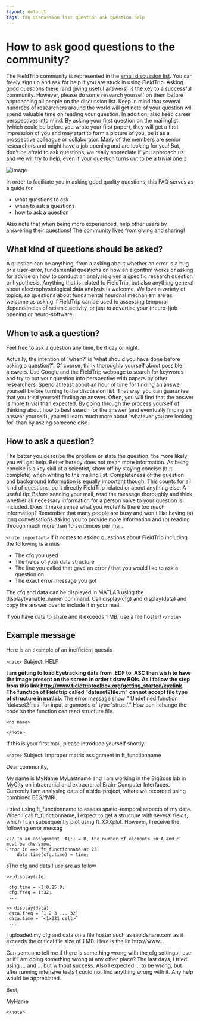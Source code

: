 ```yaml
---
layout: default
tags: faq discussion list question ask question help
---
```



# How to ask good questions to the community?

The FieldTrip community is represented in the [email discussion list](/discussion_list). You can freely sign up and ask for help if you are stuck in using FieldTrip. Asking good questions there (and giving useful answers) is the key to a successful community. However, please do some research yourself on them before approaching all people on the discussion list. Keep in mind that several hundreds of researchers around the world will get note of your question will spend valuable time on reading your question. In addition, also keep career perspectives into mind. By asking your first question on the mailinglist (which could be before you wrote your first paper), they will get a first impression of you and may start to form a picture of you, be it as a prospective colleague or collaborator. Many of the members are senior researchers and might have a job opening and are looking for you! But, don't be afraid to ask questions, we really appreciate if you approach us and we will try to help, even if your question turns out to be a trivial one :)

![image](/media/faq/peanutsediting.jpg@400)

In order to facilitate you in asking good quality questions, this FAQ serves as a guide for

*  what questions to ask
*  when to ask a questions
*  how to ask a question

Also note that when being more experienced, help other users by answering their questions! The community lives from giving and sharing!

## What kind of questions should be asked?

A question can be anything, from a asking about whether an error is a bug or a user-error, fundamental questions on how an algorithm works or asking for advise on how to conduct an analysis given a specific research question or hypothesis. Anything that is related to FieldTrip, but also anything general about electrophysiological data analysis is welcome. We love a variety of topics, so questions about fundamental neuronal mechanism are as welcome as asking if FieldTrip can be used to assessing temporal dependencies of seismic activity, or just to advertise your (neuro-)job opening or neuro-software.

## When to ask a question?

Feel free to ask a question any time, be it day or night.

Actually, the intention of 'when?' is 'what should you have done before asking a question?'. Of course, think thoroughly yourself about possible answers. Use Google and the FieldTrip webpage to search for keywords and try to put your question into perspective with papers by other researchers. Spend at least about an hour of time for finding an answer yourself before turning to the discussion list. That way, you can guarantee that you tried yourself finding an answer. Often, you will find that the answer is more trivial than expected. By going through the process yourself of thinking about how to best search for the answer (and eventually finding an answer yourself), you will learn much more about 'whatever you are looking for' than by asking someone else.


## How to ask a question?

The better you describe the problem or state the question, the more likely you will get help. Better hereby does not mean more information. As being concise is a key skill of a scientist, show off by staying concise (but complete) when writing to the mailing list. Completeness of the question and background information is equally important though. This counts for all kind of questions, be it directly FieldTrip related or about anything else. A useful tip: Before sending your mail, read the message thoroughly and think whether all necessary information for a person naive to your question is included. Does it make sense what you wrote? Is there too much information? Remember that many people are busy and won't like having (a) long conversations asking you to provide more information and (b) reading through much more than 10 sentences per mail.

`<note important>`
If it comes to asking questions about FieldTrip including the following is a mus


*  The cfg you used
*  The fields of your data structure
*  The line you called that gave an error / that you would like to ask a question on
*  The exact error message you got

The cfg and data can be displayed in MATLAB using the display(variable_name) command. Call display(cfg) and display(data) and copy the answer over to include it in your mail.

If you have data to share and it exceeds 1 MB, use a file hoster!
`</note>`

## Example message

Here is an example of an inefficient questio

`<note>`
Subject: HELP

**I am getting to load Eyetracking data from .EDF to .ASC then wish to have the image present on the screen in order t draw ROIs. As I follow the step from this link http://www.fieldtriptoolbox.org/getting_started/eyelink. The function of Fieldtrip called "dataset2file.m" cannot accept file type of structure in matlab**.  The error message show " Undefined function 'dataset2files' for input arguments of type 'struct'." How can I change the code so the function can read structure file.

 `<no name>`

`</note>`

If this is your first mail, please introduce yourself shortly.

`<note>`
Subject: Improper matrix assignment in ft_functionname

Dear community,

My name is MyName MyLastname and I am working in the BigBoss lab in MyCity on intracranial and extracranial Brain-Computer Interfaces. Currently I am analysing data of a side-project, where we recorded using combined EEG/fMRI.

I tried using ft_functionname to assess spatio-temporal aspects of my data. When I call ft_functionname, I expect to get a structure with several fields, which I can subsequently plot using ft_XXXplot. However, I receive the following error messag


	??? In an assignment  A(:) = B, the number of elements in A and B
	must be the same.
	Error in ==> ft_functionname at 23
	    data.time(cfg.time) = time;

sThe cfg and data I use are as follow

	>> display(cfg)

	 cfg.time = -1:0.25:0;
	 cfg.freq = 1:32;
	 ...

	>> display(data)
	 data.freq = [1 2 3 ... 32]
	 data.time = `<1x321 cell>`
	 ...

I uploaded my cfg and data on a file hoster such as rapidshare.com as it exceeds the critical file size of 1 MB. Here is the lin
http://www...

Can someone tell me if there is something wrong with the cfg settings I use or if I am doing something wrong at any other place? The last days, I tried using ... and ... but without success. Also I expected ... to be wrong, but after running intensive tests I could not find anything wrong with it. Any help would be appreciated.

Best,

MyName

`</note>`

